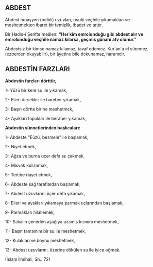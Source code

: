 ## ABDEST

Abdest muayyen (belirli) uzuvları, usulü veçhile yı­kamaktan ve meshetmekten ibaret bir temizlik, ibadet ve tattır.

Bir Hadis-i Şerifte meâlen: **"Her kim emrolunduğu gibi abdest alır ve emrolunduğu veçhile namaz kılar­sa, geçmiş günahı afv olunur."**

Abdestsiz bir kimse namaz kılamaz, tavaf edemez. Kur'an'a el süremez, (ezberden okuyabilir), bir âyetine bile dokunamaz, haramdır.

## ABDESTİN FARZLARI

**Abdestin farzları dörttür,**

1- Yüzü bir kere su ile yıka­mak,

2- Elleri dirsekler ile bareber yıkamak,

3- Başın dörtte birine meshetmek,

4- Ayakları topuklar ile beraber yıkamak,

**Abdestin sünnetlerinden başlıcaları:**

1- Abdeste "Eûzü, besmele" ile başlamak,

2- Niyet etmek,

3- Ağza ve burna üçer defa su çekmek,

4- Misvak kullanmak,

5- Tertibe riayet etmek,

6- Abdeste sağ taraflardan başlamak,

7- Abdest uzuvlarını üçer defa yıkamak,

8- Elleri ve ayakları yıkamaya parmak uçlarından başlamak,

9- Parmakları hilallemek,

10- Sakalın çeneden aşağıya uzamış kısmını meshet­mek,

11- Başın tamamını bir su ile meshetmek,

12- Kulakları ve boynu meshetmek,

13- Abdest uzuvlarını, üzerine dökülen su ile iyice oğmak.

(İslam İlmihali, Sh.: 72)
